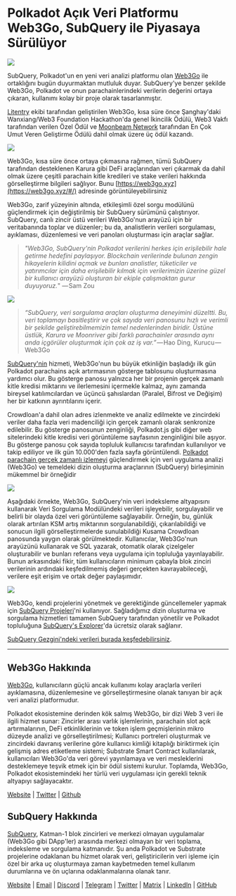 # Polkadot Açık Veri Platformu Web3Go, SubQuery ile Piyasaya Sürülüyor

![](https://cdn-images-1.medium.com/max/800/1*LVZ_xKn_K5DlTSxqTr-2BA.png)

SubQuery, Polkadot'un en yeni veri analizi platformu olan [Web3Go](https://www.web3go.xyz/) ile ortaklığını bugün duyurmaktan mutluluk duyar. SubQuery'ye benzer şekilde Web3Go, Polkadot ve onun parachainlerindeki verilerin değerini ortaya çıkaran, kullanımı kolay bir proje olarak tasarlanmıştır.

[Litentry](https://www.litentry.com/) ekibi tarafından geliştirilen Web3Go, kısa süre önce Şanghay'daki Wanxiang/Web3 Foundation Hackathon'da genel İkincilik Ödülü, Web3 Vakfı tarafından verilen Özel Ödül ve [Moonbeam Network](https://moonbeam.network/) tarafından En Çok Umut Veren Geliştirme Ödülü dahil olmak üzere üç ödül kazandı.

![](https://cdn-images-1.medium.com/max/800/1*QOng9s-Mc62WBElrj6KBmg.gif)

Web3Go, kısa süre önce ortaya çıkmasına rağmen, tümü SubQuery tarafından desteklenen Karura gibi DeFi araçlarından veri çıkarmak da dahil olmak üzere çeşitli parachain kitle kredileri ve stake verileri hakkında görselleştirme bilgileri sağlıyor. Bunu [https://web3go.xyz](https://web3go.xyz/#/) adresinde görüntüleyebilirsiniz

Web3Go, zarif yüzeyinin altında, etkileşimli özel sorgu modülünü güçlendirmek için değiştirilmiş bir SubQuery sürümünü çalıştırıyor. SubQuery, canlı zincir üstü verileri Web3Go'nun arayüzü için bir veritabanında toplar ve düzenler; bu da, analistlerin verileri sorgulaması, ayıklaması, düzenlemesi ve veri panoları oluşturması için araçlar sağlar.

> _"Web3Go, SubQuery'nin Polkadot verilerini herkes için erişilebilir hale getirme hedefini paylaşıyor. Blockchain verilerinde bulunan zengin hikayelerin kilidini açmak ve bunları analistler, tüketiciler ve yatırımcılar için daha erişilebilir kılmak için verilerimizin üzerine güzel bir kullanıcı arayüzü oluşturan bir ekiple çalışmaktan gurur duyuyoruz._" — Sam Zou

![](https://cdn-images-1.medium.com/max/800/1*v2Ip-qCB6hkiNiEPY32hrw.png)

> *“SubQuery, veri sorgulama araçları oluşturma deneyimini düzeltti. Bu, veri toplamayı basitleştirir ve çok sayıda veri panosunu hızlı ve verimli bir şekilde geliştirebilmemizin temel nedenlerinden biridir. Üstüne üstlük, Karura ve Moonriver gibi farklı parachainler arasında aynı anda içgörüler oluşturmak için çok az iş var.”* — Hao Ding, Kurucu — Web3Go

[SubQuery'nin](https://subquery.network/) hizmeti, Web3Go'nun bu büyük etkinliğin başladığı ilk gün Polkadot parachains açık artırmasının gösterge tablosunu oluşturmasına yardımcı olur. Bu gösterge panosu yalnızca her bir projenin gerçek zamanlı kitle kredisi miktarını ve ilerlemesini içermekle kalmaz, aynı zamanda bireysel katılımcılardan ve üçüncü şahıslardan (Paralel, Bifrost ve Değişim) her bir katkının ayrıntılarını içerir.

Crowdloan'a dahil olan adres izlenmekte ve analiz edilmekte ve zincirdeki veriler daha fazla veri madenciliği için gerçek zamanlı olarak senkronize edilebilir. Bu gösterge panosunun zenginliği, Polkadot.js gibi diğer web sitelerindeki kitle kredisi veri görüntüleme sayfasının zenginliğini bile aşıyor. Bu gösterge panosu çok sayıda topluluk kullanıcısı tarafından kullanılıyor ve takip ediliyor ve ilk gün 10.000'den fazla sayfa görüntülendi. [Polkadot parachain gerçek zamanlı izlemeyi](https://web3go.xyz/#/ParaChainProfiler4Polkadot?chainType=Polkadot) güçlendirmek için veri uygulama analizi (Web3Go) ve temeldeki dizin oluşturma araçlarının (SubQuery) birleşiminin mükemmel bir örneğidir

![](https://cdn-images-1.medium.com/max/800/1*XM2TalsUm1Z93lV5zFMf9w.png)

Aşağıdaki örnekte, Web3Go, SubQuery'nin veri indeksleme altyapısını kullanarak Veri Sorgulama Modülündeki verileri işleyebilir, sorgulayabilir ve belirli bir olayda özel veri görüntüleme sağlayabilir. Örneğin, bu, günlük olarak artırılan KSM artış miktarının sorgulanabildiği, çıkarılabildiği ve sonucun ilgili görselleştirmelerde sunulabildiği Kusama Crowdloan panosunda yaygın olarak görülmektedir. Kullanıcılar, Web3Go'nun arayüzünü kullanarak ve SQL yazarak, otomatik olarak çizelgeler oluşturabilir ve bunları referans veya uygulama için topluluğa yayınlayabilir. Bunun arkasındaki fikir, tüm kullanıcıların minimum çabayla blok zinciri verilerinin ardındaki keşfedilmemiş değeri gerçekten kavrayabileceği, verilere eşit erişim ve ortak değer paylaşımıdır.

![](https://cdn-images-1.medium.com/max/800/1*Z2g_zEFqOJ3T_2BDDDZT4A.png)

Web3Go, kendi projelerini yönetmek ve gerektiğinde güncellemeler yapmak için [SubQuery Projeleri](https://project.subquery.network/)'ni kullanıyor. Sağladığımız dizin oluşturma ve sorgulama hizmetleri tamamen SubQuery tarafından yönetilir ve Polkadot topluluğuna [SubQuery's Explorer](https://explorer.subquery.network/)'da ücretsiz olarak sağlanır.

[SubQuery Gezgini'ndeki verileri burada keşfedebilirsiniz](https://explorer.subquery.network/subquery/bianyunjian/polkadot-crowdloans).

---

## Web3Go Hakkında

[Web3Go](https://www.web3go.xyz/), kullanıcıların güçlü ancak kullanımı kolay araçlarla verileri ayıklamasına, düzenlemesine ve görselleştirmesine olanak tanıyan bir açık veri analizi platformudur.

Polkadot ekosistemine derinden kök salmış Web3Go, bir dizi Web 3 veri ile ilgili hizmet sunar: Zincirler arası varlık işlemlerinin, parachain slot açık artırmalarının, DeFi etkinliklerinin ve token işlem geçmişlerinin mikro düzeyde analizi ve görselleştirilmesi; Kullanıcı portreleri oluşturmak ve zincirdeki davranış verilerine göre kullanıcı kimliği kitaplığı biriktirmek için gelişmiş adres etiketleme sistemi; Substrate Smart Contract kullanılarak, kullanıcıları Web3Go'da veri görevi yayınlamaya ve veri mesleklerini desteklemeye teşvik etmek için bir ödül sistemi kurulur. Toplamda, Web3Go, Polkadot ekosistemindeki her türlü veri uygulaması için gerekli teknik altyapıyı sağlayacaktır.

[Website](https://web3go.xyz/#/) | [Twitter](http://twitter.com/web3go) | [Github](https://github.com/web3go-xyz)

## SubQuery Hakkında

[SubQuery](https://subquery.network/), Katman-1 blok zincirleri ve merkezi olmayan uygulamalar (Web3Go gibi DApp'ler) arasında merkezi olmayan bir veri toplama, indeksleme ve sorgulama katmanıdır. Şu anda Polkadot ve Substrate projelerine odaklanan bu hizmet olarak veri, geliştiricilerin veri işleme için özel bir arka uç oluşturmaya zaman kaybetmeden temel kullanım durumlarına ve ön uçlarına odaklanmalarına olanak tanır.

[Website](https://subquery.network/) | [Email](mailto:hello@subquery.network) | [Discord](https://discord.com/invite/78zg8aBSMG) | [Telegram](https://t.me/subquerynetwork) | [Twitter](https://twitter.com/subquerynetwork) | [Matrix](https://matrix.to/#/#subquery:matrix.org) | [LinkedIn](https://www.linkedin.com/company/subquery) | [GitHub](https://github.com/subquery)
